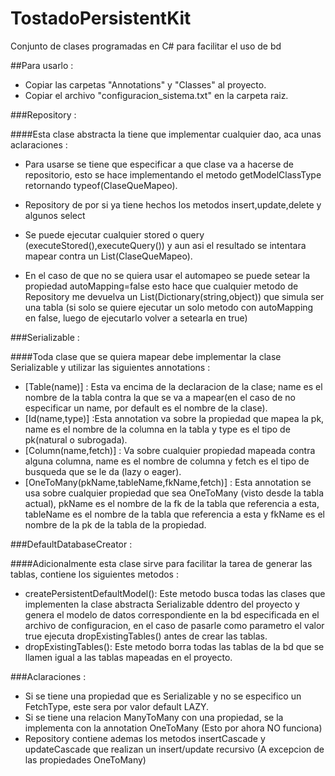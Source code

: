 # TostadoPersistentKit
Conjunto de clases programadas en C# para facilitar el uso de bd

##Para usarlo :

- Copiar las carpetas "Annotations" y "Classes" al proyecto.
- Copiar el archivo "configuracion_sistema.txt" en la carpeta raiz.

###Repository :

####Esta clase abstracta la tiene que implementar cualquier dao, aca unas aclaraciones :

- Para usarse se tiene que especificar a que clase va a hacerse de repositorio, esto se hace implementando el metodo getModelClassType retornando typeof(ClaseQueMapeo).

- Repository de por si ya tiene hechos los metodos insert,update,delete y algunos select

- Se puede ejecutar cualquier stored o query (executeStored(),executeQuery()) y aun asi el resultado se intentara mapear contra un List(ClaseQueMapeo).

- En el caso de que no se quiera usar el automapeo se puede setear la propiedad autoMapping=false esto hace que cualquier metodo de Repository me devuelva un List(Dictionary(string,object)) que simula ser una tabla (si solo se quiere ejecutar un solo metodo con autoMapping en false, luego de ejecutarlo volver a setearla en true)

###Serializable :

####Toda clase que se quiera mapear debe implementar la clase Serializable y utilizar las siguientes annotations :

- [Table(name)] : Esta va encima de la declaracion de la clase; name es el nombre de la tabla contra la que se va a mapear(en el caso de no especificar un name, por default es el nombre de la clase).
- [Id(name,type)] :Esta annotation va sobre la propiedad que mapea la pk, name es el nombre de la columna en la tabla y type es el tipo de pk(natural o subrogada).
- [Column(name,fetch)] : Va sobre cualquier propiedad mapeada contra alguna columna, name es el nombre de columna y fetch es el tipo de busqueda que se le da (lazy o eager).
- [OneToMany(pkName,tableName,fkName,fetch)] : Esta annotation se usa sobre cualquier propiedad que sea OneToMany (visto desde la tabla actual), pkName es el nombre de la fk de la tabla que referencia a esta, tableName es el nombre de la tabla que referencia a esta y fkName es el nombre de la pk de la tabla de la propiedad.

###DefaultDatabaseCreator :

####Adicionalmente esta clase sirve para facilitar la tarea de generar las tablas, contiene los siguientes metodos :

- createPersistentDefaultModel(): Este metodo busca todas las clases que implementen la clase abstracta Serializable ddentro del proyecto y genera el modelo de datos correspondiente en la bd especificada en el archivo de configuracion, en el caso de pasarle como parametro el valor true ejecuta dropExistingTables() antes de crear las tablas.
- dropExistingTables(): Este metodo borra todas las tablas de la bd que se llamen igual a las tablas mapeadas en el proyecto.


###Aclaraciones :

- Si se tiene una propiedad que es Serializable y no se especifico un FetchType, este sera por valor default LAZY.
- Si se tiene una relacion ManyToMany con una propiedad, se la implementa con la annotation OneToMany (Esto por ahora NO funciona)
- Repository contiene ademas los metodos insertCascade y updateCascade que realizan un insert/update recursivo (A excepcion de las propiedades OneToMany)



